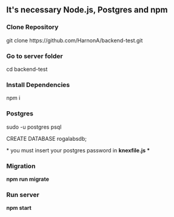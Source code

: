 <h2>It's necessary Node.js, Postgres and npm</h2>

<h3>Clone Repository</h3>
<p>git clone https://github.com/HarnonA/backend-test.git</p>

<h3>Go to server folder</h3>
<p>cd backend-test</p>

<h3>Install Dependencies</h3>
<p>npm i</p>

<h3>Postgres</h3>
<p>sudo -u postgres psql</p>
<p>CREATE DATABASE rogalabsdb;</p>
<p> * you must insert your postgres password in <b>knexfile.js *</p>

<h3>Migration</h3>
<p>npm run migrate</p>

<h3>Run server</h3>
<p>npm start</p>




